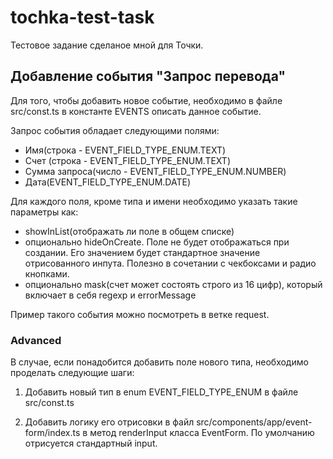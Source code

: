 # tochka-test-task

Тестовое задание сделаное мной для Точки.

## Добавление события "Запрос перевода"

Для того, чтобы добавить новое событие, необходимо в файле src/const.ts в константе EVENTS описать данное событие.

Запрос события обладает следующими полями: 
* Имя(строка - EVENT_FIELD_TYPE_ENUM.TEXT)
* Счет (строка - EVENT_FIELD_TYPE_ENUM.TEXT)
* Сумма запроса(число - EVENT_FIELD_TYPE_ENUM.NUMBER)
* Дата(EVENT_FIELD_TYPE_ENUM.DATE)

Для каждого поля, кроме типа и имени необходимо указать такие параметры как: 
* showInList(отображать ли поле в общем списке)
* опционально hideOnCreate. Поле не будет отображаться при создании. Его значением будет стандартное значение отрисованного инпута. Полезно в сочетании с чекбоксами и радио кнопками.
* опционально mask(счет может состоять строго из 16 цифр), который включает в себя regexp и errorMessage

Пример такого события можно посмотреть в ветке request.

### Advanced

В случае, если понадобится добавить поле нового типа, необходимо проделать следующие шаги:

1) Добавить новый тип в enum EVENT_FIELD_TYPE_ENUM в файле src/const.ts

2) Добавить логику его отрисовки в файл src/components/app/event-form/index.ts в метод renderInput класса EventForm. По умолчанию отрисуется стандартный input.
